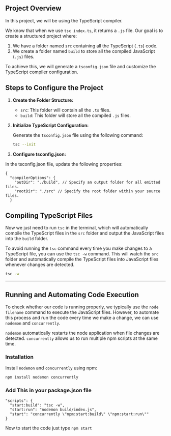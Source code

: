 ## Project Overview

In this project, we will be using the TypeScript compiler.

We know that when we use `tsc index.ts`, it returns a `.js` file. Our goal is to create a structured project where:

1. We have a folder named `src` containing all the TypeScript (`.ts`) code.
2. We create a folder named `build` to store all the compiled JavaScript (`.js`) files.

To achieve this, we will generate a `tsconfig.json` file and customize the TypeScript compiler configuration.

## Steps to Configure the Project

1. **Create the Folder Structure:**

   - `src`: This folder will contain all the `.ts` files.
   - `build`: This folder will store all the compiled `.js` files.

2. **Initialize TypeScript Configuration:**

   Generate the `tsconfig.json` file using the following command:

   ```sh
   tsc --init

   ```

3. **Configure tsconfig.json:**

In the tsconfig.json file, update the following properties:

```
{
  "compilerOptions": {
    "outDir": "./build", // Specify an output folder for all emitted files.
    "rootDir": "./src" // Specify the root folder within your source files.
  }
```

## Compiling TypeScript Files

Now we just need to run `tsc` in the terminal, which will automatically compile the TypeScript files in the `src` folder and output the JavaScript files into the `build` folder.

To avoid running the `tsc` command every time you make changes to a TypeScript file, you can use the `tsc -w` command. This will watch the `src` folder and automatically compile the TypeScript files into JavaScript files whenever changes are detected.

```sh
tsc -w
```

---

## Running and Automating Code Execution

To check whether our code is running properly, we typically use the `node filename` command to execute the JavaScript files. However, to automate this process and run the code every time we make a change, we can use `nodemon` and `concurrently`.

`nodemon` automatically restarts the node application when file changes are detected. `concurrently` allows us to run multiple npm scripts at the same time.

### Installation

Install `nodemon` and `concurrently` using npm:

```sh
npm install nodemon concurrently
```

### Add This in your package.json file

```
"scripts": {
  "start:build": "tsc -w",
  "start:run": "nodemon build/index.js",
  "start": "concurrently \"npm:start:build\" \"npm:start:run\""
}
```

Now to start the code just type
`npm start`
